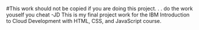 #This work should not be copied if you are doing this project. . . do the work youself you cheat -JD
This is my final project work for the IBM Introduction to Cloud Development with HTML, CSS, and JavaScript course. 